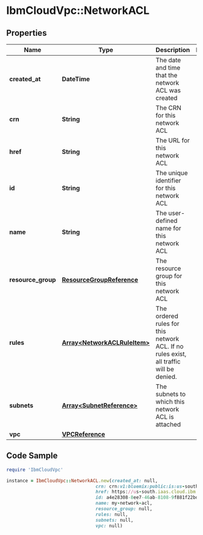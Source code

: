 # IbmCloudVpc::NetworkACL

## Properties

Name | Type | Description | Notes
------------ | ------------- | ------------- | -------------
**created_at** | **DateTime** | The date and time that the network ACL was created | 
**crn** | **String** | The CRN for this network ACL | 
**href** | **String** | The URL for this network ACL | 
**id** | **String** | The unique identifier for this network ACL | 
**name** | **String** | The user-defined name for this network ACL | 
**resource_group** | [**ResourceGroupReference**](ResourceGroupReference.md) | The resource group for this network ACL | 
**rules** | [**Array&lt;NetworkACLRuleItem&gt;**](NetworkACLRuleItem.md) | The ordered rules for this network ACL. If no rules exist, all traffic will be denied. | 
**subnets** | [**Array&lt;SubnetReference&gt;**](SubnetReference.md) | The subnets to which this network ACL is attached | 
**vpc** | [**VPCReference**](VPCReference.md) |  | 

## Code Sample

```ruby
require 'IbmCloudVpc'

instance = IbmCloudVpc::NetworkACL.new(created_at: null,
                                 crn: crn:v1:bluemix:public:is:us-south:a/123456::network-acl:a4e28308-8ee7-46ab-8108-9f881f22bdbf,
                                 href: https://us-south.iaas.cloud.ibm.com/v1/network_acls/a4e28308-8ee7-46ab-8108-9f881f22bdbf,
                                 id: a4e28308-8ee7-46ab-8108-9f881f22bdbf,
                                 name: my-network-acl,
                                 resource_group: null,
                                 rules: null,
                                 subnets: null,
                                 vpc: null)
```


